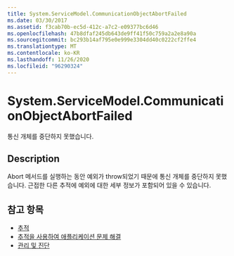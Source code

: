 ```yaml
---
title: System.ServiceModel.CommunicationObjectAbortFailed
ms.date: 03/30/2017
ms.assetid: f3cab70b-ec5d-412c-a7c2-e09377bc6d46
ms.openlocfilehash: 47b8dfaf245db643de9ff41f50c759a2a2e8a90a
ms.sourcegitcommit: bc293b14af795e0e999e3304dd40c0222cf2ffe4
ms.translationtype: MT
ms.contentlocale: ko-KR
ms.lasthandoff: 11/26/2020
ms.locfileid: "96290324"
---
```

# <a name="systemservicemodelcommunicationobjectabortfailed"></a>System.ServiceModel.CommunicationObjectAbortFailed

통신 개체를 중단하지 못했습니다.  
  
## <a name="description"></a>Description  

 Abort 메서드를 실행하는 동안 예외가 throw되었기 때문에 통신 개체를 중단하지 못했습니다. 근접한 다른 추적에 예외에 대한 세부 정보가 포함되어 있을 수 있습니다.  
  
## <a name="see-also"></a>참고 항목

- [추적](index.md)
- [추적을 사용하여 애플리케이션 문제 해결](using-tracing-to-troubleshoot-your-application.md)
- [관리 및 진단](../index.md)
